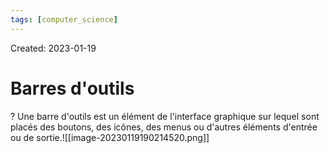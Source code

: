 ```yaml
---
tags: [computer_science] 
---
```

Created: 2023-01-19

# Barres d'outils
?
Une barre d'outils est un élément de l'interface graphique sur lequel sont placés des boutons, des icônes, des menus ou d'autres éléments d'entrée ou de sortie.![[image-20230119190214520.png]]
<!--SR:!2023-02-14,6,250-->

